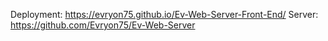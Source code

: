 Deployment: https://evryon75.github.io/Ev-Web-Server-Front-End/
Server: https://github.com/Evryon75/Ev-Web-Server
